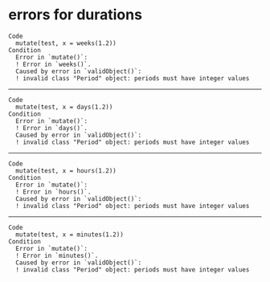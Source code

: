 # errors for durations

    Code
      mutate(test, x = weeks(1.2))
    Condition
      Error in `mutate()`:
      ! Error in `weeks()`.
      Caused by error in `validObject()`:
      ! invalid class "Period" object: periods must have integer values

---

    Code
      mutate(test, x = days(1.2))
    Condition
      Error in `mutate()`:
      ! Error in `days()`.
      Caused by error in `validObject()`:
      ! invalid class "Period" object: periods must have integer values

---

    Code
      mutate(test, x = hours(1.2))
    Condition
      Error in `mutate()`:
      ! Error in `hours()`.
      Caused by error in `validObject()`:
      ! invalid class "Period" object: periods must have integer values

---

    Code
      mutate(test, x = minutes(1.2))
    Condition
      Error in `mutate()`:
      ! Error in `minutes()`.
      Caused by error in `validObject()`:
      ! invalid class "Period" object: periods must have integer values

